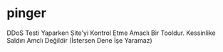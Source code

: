 # pinger
DDoS Testi Yaparken Site'yi Kontrol Etme Amaclı Bir Tooldur.
Kessinlike Saldırı Amclı Değildir (İstersen Dene İşe Yaramaz)
